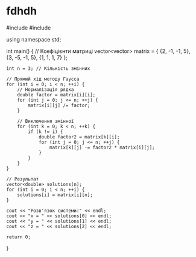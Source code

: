 # fdhdh
#include <iostream>
#include <vector>

using namespace std;

int main() {
    // Коефіцієнти матриці
    vector<vector<double>> matrix = {
        {2, -1, -1, 5},
        {3, -5, -1, 5},
        {1,  1,  1, 7}
    };

    int n = 3; // Кількість змінних

    // Прямий хід методу Гаусса
    for (int i = 0; i < n; ++i) {
        // Нормалізація рядка
        double factor = matrix[i][i];
        for (int j = 0; j <= n; ++j) {
            matrix[i][j] /= factor;
        }

        // Виключення змінної
        for (int k = 0; k < n; ++k) {
            if (k != i) {
                double factor2 = matrix[k][i];
                for (int j = 0; j <= n; ++j) {
                    matrix[k][j] -= factor2 * matrix[i][j];
                }
            }
        }
    }

    // Результат
    vector<double> solutions(n);
    for (int i = 0; i < n; ++i) {
        solutions[i] = matrix[i][n];
    }

    cout << "Розв'язок системи:" << endl;
    cout << "x = " << solutions[0] << endl;
    cout << "y = " << solutions[1] << endl;
    cout << "z = " << solutions[2] << endl;

    return 0;
}
